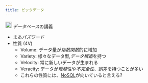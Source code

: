 ```yaml
---
title: ビックデータ
---
```


<img src='https://scrapbox.io/api/pages/blu3mo-public/情報科学の達人/icon' alt='情報科学の達人.icon' height="19.5"/> *データベース*の講義

* まあ*バズワード*
* 性質 (4V)
  * Volume: データ量が*指数関数*的に増加
  * Variety: 様々なデータ型,*データ構造*を持つ
  * Velocity: 常に新しいデータが生まれる
  * Veracity: データが*曖昧*性や*不完全性*、誤差を持つことが多い
  * これらの性質には、[NoSQL](NoSQL.md)が向いていると言える?
